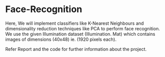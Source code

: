 # Face-Recognition

Here, We will implement classifiers like K-Nearest Neighbours and
dimensionality reduction techniques like PCA to perform face recognition. We
use the given Illumination dataset (Illumination. Mat) which contains images of
dimensions (40x48) ie. (1920 pixels each). 

Refer Report and the code for further information about the project.
